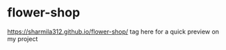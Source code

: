 # flower-shop
 https://sharmila312.github.io/flower-shop/ tag here for a quick preview on my project
 
